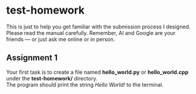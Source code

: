 # test-homework
This is just to help you get familiar with the submission process I designed. Please read the manual carefully. Remember, AI and Google are your friends — or just ask me online or in person.

## Assignment 1  
Your first task is to create a file named **hello_world.py** or **hello_world.cpp** under the **test-homework/** directory.  
The program should print the string *Hello World!* to the terminal.
